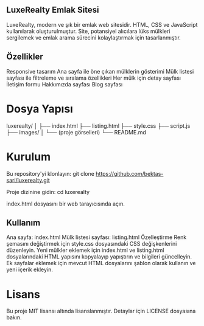 ## LuxeRealty Emlak Sitesi
LuxeRealty, modern ve şık bir emlak web sitesidir. HTML, CSS ve JavaScript kullanılarak oluşturulmuştur. Site, potansiyel alıcılara lüks mülkleri sergilemek ve emlak arama sürecini kolaylaştırmak için tasarlanmıştır.

## Özellikler
Responsive tasarım
Ana sayfa ile öne çıkan mülklerin gösterimi
Mülk listesi sayfası ile filtreleme ve sıralama özellikleri
Her mülk için detay sayfası
İletişim formu
Hakkımızda sayfası
Blog sayfası

# Dosya Yapısı
luxerealty/
│
├── index.html
├── listing.html
├── style.css
├── script.js
├── images/
│   └── (proje görselleri)
└── README.md

# Kurulum
Bu repository'yi klonlayın:
git clone https://github.com/bektas-sari/luxerealty.git

Proje dizinine gidin:
cd luxerealty

index.html dosyasını bir web tarayıcısında açın.

## Kullanım
Ana sayfa: index.html
Mülk listesi sayfası: listing.html
Özelleştirme
Renk şemasını değiştirmek için style.css dosyasındaki CSS değişkenlerini düzenleyin.
Yeni mülkler eklemek için index.html ve listing.html dosyalarındaki HTML yapısını kopyalayıp yapıştırın ve bilgileri güncelleyin.
Ek sayfalar eklemek için mevcut HTML dosyalarını şablon olarak kullanın ve yeni içerik ekleyin.

# Lisans
Bu proje MIT lisansı altında lisanslanmıştır. Detaylar için LICENSE dosyasına bakın.